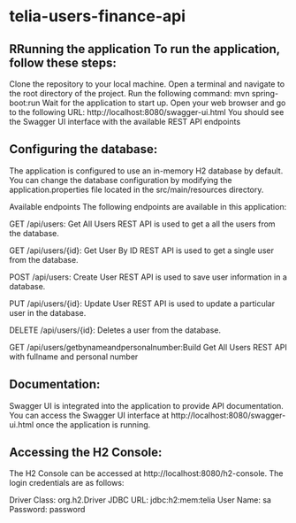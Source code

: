 # telia-users-finance-api

RRunning the application
To run the application, follow these steps:
-----------------------------------------

Clone the repository to your local machine.
Open a terminal and navigate to the root directory of the project.
Run the following command: mvn spring-boot:run
Wait for the application to start up.
Open your web browser and go to the following URL: http://localhost:8080/swagger-ui.html
You should see the Swagger UI interface with the available REST API endpoints

Configuring the database:
------------------------
The application is configured to use an in-memory H2 database by default. You can change the database configuration by modifying the application.properties file located in the src/main/resources directory.

Available endpoints
The following endpoints are available in this application:

GET /api/users: Get All Users REST API is used to get a all the users from the database.

GET /api/users/{id}: Get User By ID REST API is used to get a single user from the database.

POST /api/users: Create User REST API is used to save user information in a database.

PUT /api/users/{id}: Update User REST API is used to update a particular user in the database.

DELETE /api/users/{id}: Deletes a user from the database.

GET /api/users/getbynameandpersonalnumber:Build Get All Users REST API  with fullname and personal number

Documentation:
-------------
Swagger UI is integrated into the application to provide API documentation. You can access the Swagger UI interface at http://localhost:8080/swagger-ui.html once the application is running.

Accessing the H2 Console:
------------------------
The H2 Console can be accessed at http://localhost:8080/h2-console. The login credentials are as follows:

Driver Class: org.h2.Driver
JDBC URL: jdbc:h2:mem:telia
User Name: sa
Password: password



